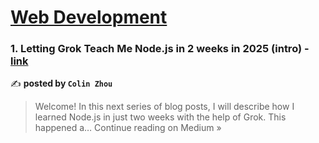 
<h1><a href=https://medium.com/tag/web-development/recommended target="_blank" rel="noopener noreferrer">Web Development</a></h1>
<h3>1. Letting Grok Teach Me Node.js in 2 weeks in 2025 (intro) - <a href="https://medium.com/@colizu2020/letting-grok-teach-me-node-js-in-2-weeks-in-2025-intro-0ca13b6bf8a6?source=rss------web_development-5" target="_blank" rel="noopener noreferrer">link</a></h3>

✍️ **posted by `Colin Zhou`**

<blockquote>Welcome! In this next series of blog posts, I will describe how I learned Node.js in just two weeks with the help of Grok. This happened a…
Continue reading on Medium »</blockquote>

